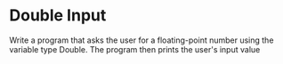
# Double Input

Write a program that asks the user for a floating-point number using the variable type Double. The program then prints the user's input value
